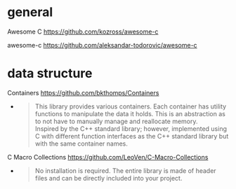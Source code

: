 
# general

Awesome C https://github.com/kozross/awesome-c

awesome-c https://github.com/aleksandar-todorovic/awesome-c

# data structure

Containers https://github.com/bkthomps/Containers
- > This library provides various containers. Each container has utility functions to manipulate the data it holds. This is an abstraction as to not have to manually manage and reallocate memory. <br> Inspired by the C++ standard library; however, implemented using C with different function interfaces as the C++ standard library but with the same container names.

C Macro Collections https://github.com/LeoVen/C-Macro-Collections
- > No installation is required. The entire library is made of header files and can be directly included into your project.
